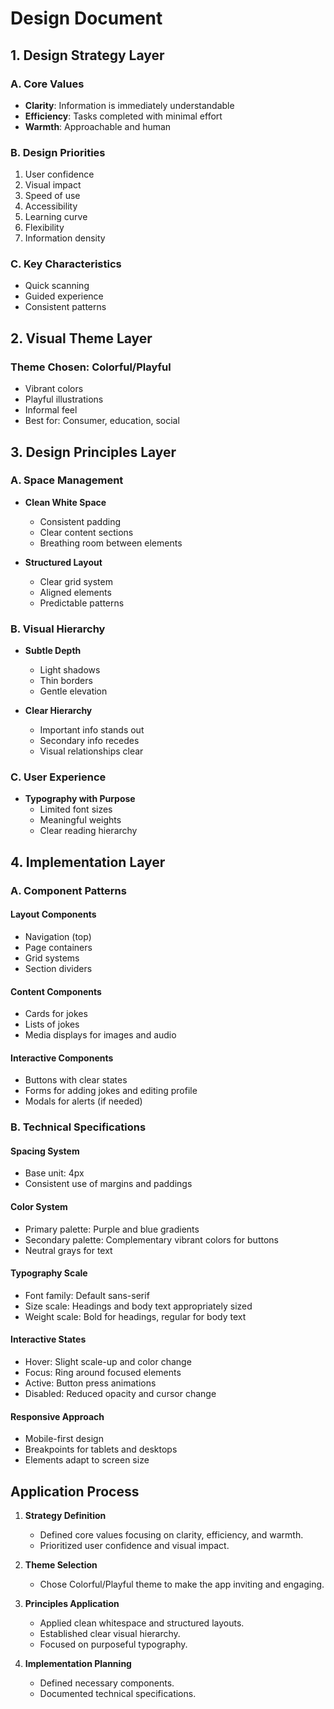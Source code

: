 # Design Document

## 1. Design Strategy Layer

### A. Core Values

- **Clarity**: Information is immediately understandable
- **Efficiency**: Tasks completed with minimal effort
- **Warmth**: Approachable and human

### B. Design Priorities

1. User confidence
2. Visual impact
3. Speed of use
4. Accessibility
5. Learning curve
6. Flexibility
7. Information density

### C. Key Characteristics

- Quick scanning
- Guided experience
- Consistent patterns

## 2. Visual Theme Layer

### Theme Chosen: **Colorful/Playful**

- Vibrant colors
- Playful illustrations
- Informal feel
- Best for: Consumer, education, social

## 3. Design Principles Layer

### A. Space Management

- **Clean White Space**
  - Consistent padding
  - Clear content sections
  - Breathing room between elements

- **Structured Layout**
  - Clear grid system
  - Aligned elements
  - Predictable patterns

### B. Visual Hierarchy

- **Subtle Depth**
  - Light shadows
  - Thin borders
  - Gentle elevation

- **Clear Hierarchy**
  - Important info stands out
  - Secondary info recedes
  - Visual relationships clear

### C. User Experience

- **Typography with Purpose**
  - Limited font sizes
  - Meaningful weights
  - Clear reading hierarchy

## 4. Implementation Layer

### A. Component Patterns

#### Layout Components

- Navigation (top)
- Page containers
- Grid systems
- Section dividers

#### Content Components

- Cards for jokes
- Lists of jokes
- Media displays for images and audio

#### Interactive Components

- Buttons with clear states
- Forms for adding jokes and editing profile
- Modals for alerts (if needed)

### B. Technical Specifications

#### Spacing System

- Base unit: 4px
- Consistent use of margins and paddings

#### Color System

- Primary palette: Purple and blue gradients
- Secondary palette: Complementary vibrant colors for buttons
- Neutral grays for text

#### Typography Scale

- Font family: Default sans-serif
- Size scale: Headings and body text appropriately sized
- Weight scale: Bold for headings, regular for body text

#### Interactive States

- Hover: Slight scale-up and color change
- Focus: Ring around focused elements
- Active: Button press animations
- Disabled: Reduced opacity and cursor change

#### Responsive Approach

- Mobile-first design
- Breakpoints for tablets and desktops
- Elements adapt to screen size

## Application Process

1. **Strategy Definition**

   - Defined core values focusing on clarity, efficiency, and warmth.
   - Prioritized user confidence and visual impact.

2. **Theme Selection**

   - Chose Colorful/Playful theme to make the app inviting and engaging.

3. **Principles Application**

   - Applied clean whitespace and structured layouts.
   - Established clear visual hierarchy.
   - Focused on purposeful typography.

4. **Implementation Planning**

   - Defined necessary components.
   - Documented technical specifications.